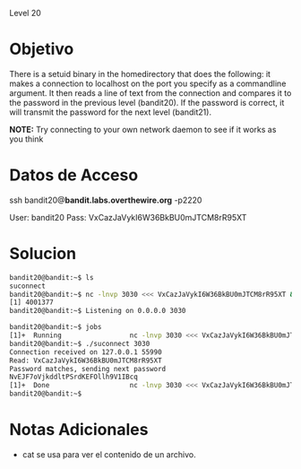 Level 20
# Objetivo
There is a setuid binary in the homedirectory that does the following: it makes a connection to localhost on the port you specify as a commandline argument. It then reads a line of text from the connection and compares it to the password in the previous level (bandit20). If the password is correct, it will transmit the password for the next level (bandit21).

**NOTE:** Try connecting to your own network daemon to see if it works as you think
# Datos  de Acceso 
ssh bandit20@**bandit.labs.overthewire.org** -p2220

User: bandit20 Pass: VxCazJaVykI6W36BkBU0mJTCM8rR95XT
# Solucion 

```bash
bandit20@bandit:~$ ls
suconnect
bandit20@bandit:~$ nc -lnvp 3030 <<< VxCazJaVykI6W36BkBU0mJTCM8rR95XT &
[1] 4001377
bandit20@bandit:~$ Listening on 0.0.0.0 3030

bandit20@bandit:~$ jobs
[1]+  Running                 nc -lnvp 3030 <<< VxCazJaVykI6W36BkBU0mJTCM8rR95XT &
bandit20@bandit:~$ ./suconnect 3030
Connection received on 127.0.0.1 55990
Read: VxCazJaVykI6W36BkBU0mJTCM8rR95XT
Password matches, sending next password
NvEJF7oVjkddltPSrdKEFOllh9V1IBcq
[1]+  Done                    nc -lnvp 3030 <<< VxCazJaVykI6W36BkBU0mJTCM8rR95XT
bandit20@bandit:~$

```

# Notas Adicionales
- cat se usa para ver el contenido de un archivo.
